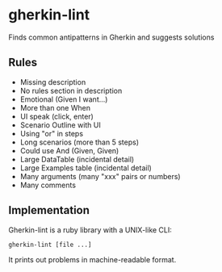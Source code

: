 # gherkin-lint
Finds common antipatterns in Gherkin and suggests solutions

## Rules

* Missing description
* No rules section in description
* Emotional (Given I want...)
* More than one When
* UI speak (click, enter)
* Scenario Outline with UI
* Using "or" in steps
* Long scenarios (more than 5 steps)
* Could use And (Given, Given)
* Large DataTable (incidental detail)
* Large Examples table (incidental detail)
* Many arguments (many "xxx" pairs or numbers)
* Many comments

## Implementation

Gherkin-lint is a ruby library with a UNIX-like CLI:

    gherkin-lint [file ...]

It prints out problems in machine-readable format.
